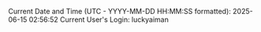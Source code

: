 Current Date and Time (UTC - YYYY-MM-DD HH:MM:SS formatted): 2025-06-15 02:56:52
Current User's Login: luckyaiman
